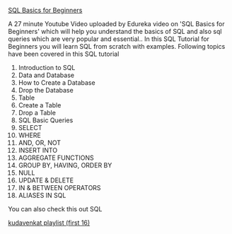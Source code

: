 [SQL Basics for Beginners](https://www.youtube.com/watch?v=zbMHLJ0dY4w)

A 27 minute Youtube Video uploaded by Edureka video on 'SQL Basics for Beginners' which will help you understand the basics of SQL and also sql queries which are very popular and essential.. 
In this SQL Tutorial for Beginners you will learn SQL from scratch with examples.  Following topics have been covered in this SQL tutorial
<ol>
 <li>Introduction to SQL</li>
 <li>Data and Database</li>
 <li>How to Create a Database     
 <li>Drop the Database 
 <li>Table </li>
 <li>Create a Table </li>
 <li>Drop a Table </li>
<li>SQL Basic Queries </li>
<li>SELECT </li>
<li>WHERE </li>
<li>AND, OR, NOT </li>
<li>INSERT INTO </li>
<li>AGGREGATE FUNCTIONS </li>
<li>GROUP BY, HAVING, ORDER BY </li>
<li>NULL </li>
<li>UPDATE & DELETE </li>
<li>IN & BETWEEN OPERATORS </li>
<li> ALIASES IN SQL </li>
</ol>

You can also check this out SQL

[kudavenkat playlist (first 16)](https://www.youtube.com/playlist?list=PL08903FB7ACA1C2FB)
